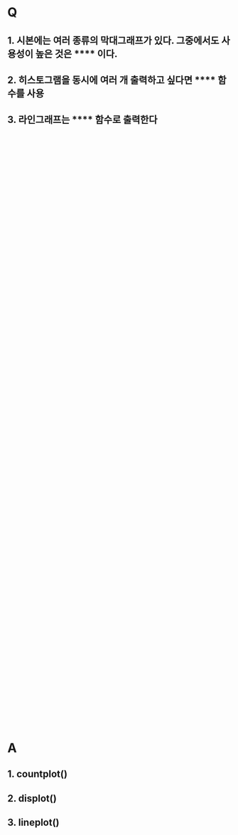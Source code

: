 # Q
## 1. 시본에는 여러 종류의 막대그래프가 있다. 그중에서도 사용성이 높은 것은 **** 이다.
## 2. 히스토그램을 동시에 여러 개 출력하고 싶다면 **** 함수를 사용
## 3. 라인그래프는 **** 함수로 출력한다
<br><br><br><br><br><br><br><br><br><br><br><br><br><br><br><br><br><br><br><br><br><br><br><br><br><br>
<br><br><br><br><br><br><br><br><br><br><br><br><br><br><br><br><br><br><br><br><br><br><br><br><br><br>
<br><br><br><br><br><br><br><br><br><br><br><br><br><br><br><br><br><br><br><br><br><br><br><br><br><br>
# A
## 1. countplot()
## 2. displot()
## 3. lineplot()
